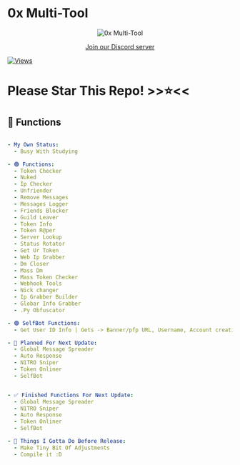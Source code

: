 # 0x Multi-Tool

<p align="center">
  <img src="https://i.ibb.co/6ggk68K/image.png" alt="0x Multi-Tool" />
</p>

<p align="center">
  <a href="https://discord.gg/Jtv8YeH7PN">Join our Discord server</a>
</p>

[![Views](https://komarev.com/ghpvc/?username=gekkefries1&label=Views)](https://github.com/gekkefries1/0x-Discord-Multitool)

# Please Star This Repo! >>⭐<<

## 🚀 Functions
```yaml

- My Own Status:
  - Busy With Studying

- 🟢 Functions:
  - Token Checker
  - Nuked
  - Ip Checker
  - Unfriender
  - Remove Messages
  - Messages Logger
  - Friends Blocker
  - Guild Leaver
  - Token Info
  - Token R@per
  - Server Lookup
  - Status Rotator
  - Get Ur Token
  - Web Ip Grabber
  - Dm Closer
  - Mass Dm
  - Mass Token Checker
  - Webhook Tools
  - Nick changer
  - Ip Grabber Builder
  - Globar Info Grabber
  - .Py Obfuscator

- 🟢 SelfBot Functions:
  - Get User ID Info | Gets -> Banner/pfp URL, Username, Account creation date

- 📝 Planned For Next Update:
  - Global Message Spreader
  - Auto Response
  - N1TRO Sniper
  - Token Onliner
  - SelfBot


- ✅ Finished Functions For Next Update:
  - Global Message Spreader
  - N1TRO Sniper
  - Auto Response
  - Token Onliner
  - SelfBot

- 📝 Things I Gotta Do Before Release:
  - Make Tiny Bit Of Adjustments
  - Compile it :D
